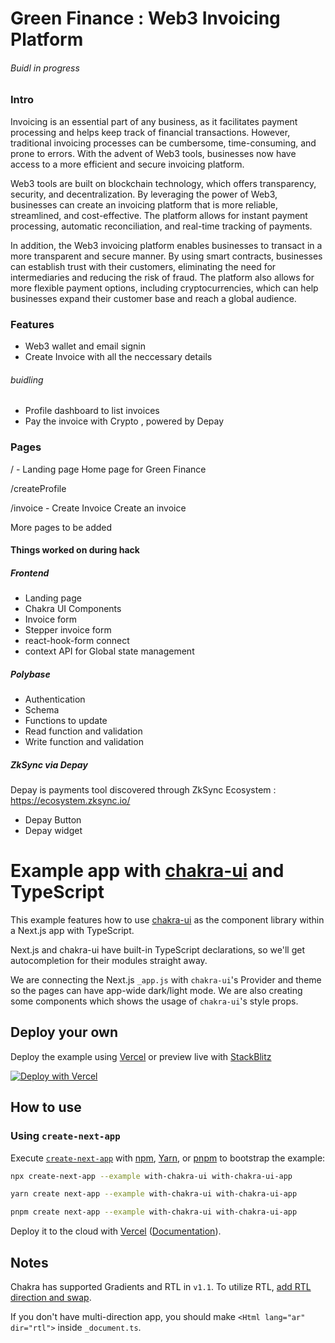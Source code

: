 # Green Finance : Web3 Invoicing Platform

###### Buidl in progress

### Intro

Invoicing is an essential part of any business, as it facilitates payment processing and helps keep track of financial transactions. However, traditional invoicing processes can be cumbersome, time-consuming, and prone to errors. With the advent of Web3 tools, businesses now have access to a more efficient and secure invoicing platform.

Web3 tools are built on blockchain technology, which offers transparency, security, and decentralization. By leveraging the power of Web3, businesses can create an invoicing platform that is more reliable, streamlined, and cost-effective. The platform allows for instant payment processing, automatic reconciliation, and real-time tracking of payments.

In addition, the Web3 invoicing platform enables businesses to transact in a more transparent and secure manner. By using smart contracts, businesses can establish trust with their customers, eliminating the need for intermediaries and reducing the risk of fraud. The platform also allows for more flexible payment options, including cryptocurrencies, which can help businesses expand their customer base and reach a global audience.

### Features

- Web3 wallet and email signin
- Create Invoice with all the neccessary details

###### buidling
- Profile dashboard to list invoices
- Pay the invoice with Crypto , powered by Depay

### Pages

/ - Landing page
Home page for Green Finance

/createProfile

/invoice - Create Invoice
Create an invoice

More pages to be added

#### Things worked on during hack

##### Frontend
- Landing page
- Chakra UI Components
- Invoice form
- Stepper invoice form
- react-hook-form connect
- context API for Global state management

##### Polybase
- Authentication
- Schema
- Functions to update
- Read function and validation
- Write function and validation

##### ZkSync via Depay
Depay is payments tool discovered through ZkSync Ecosystem : https://ecosystem.zksync.io/
- Depay Button
- Depay widget


# Example app with [chakra-ui](https://github.com/chakra-ui/chakra-ui) and TypeScript

This example features how to use [chakra-ui](https://github.com/chakra-ui/chakra-ui) as the component library within a Next.js app with TypeScript.

Next.js and chakra-ui have built-in TypeScript declarations, so we'll get autocompletion for their modules straight away.

We are connecting the Next.js `_app.js` with `chakra-ui`'s Provider and theme so the pages can have app-wide dark/light mode. We are also creating some components which shows the usage of `chakra-ui`'s style props.

## Deploy your own

Deploy the example using [Vercel](https://vercel.com?utm_source=github&utm_medium=readme&utm_campaign=next-example) or preview live with [StackBlitz](https://stackblitz.com/github/vercel/next.js/tree/canary/examples/with-chakra-ui)

[![Deploy with Vercel](https://vercel.com/button)](https://vercel.com/new/git/external?repository-url=https://github.com/vercel/next.js/tree/canary/examples/with-chakra-ui&project-name=with-chakra-ui&repository-name=with-chakra-ui)

## How to use

### Using `create-next-app`

Execute [`create-next-app`](https://github.com/vercel/next.js/tree/canary/packages/create-next-app) with [npm](https://docs.npmjs.com/cli/init), [Yarn](https://yarnpkg.com/lang/en/docs/cli/create/), or [pnpm](https://pnpm.io) to bootstrap the example:

```bash
npx create-next-app --example with-chakra-ui with-chakra-ui-app
```

```bash
yarn create next-app --example with-chakra-ui with-chakra-ui-app
```

```bash
pnpm create next-app --example with-chakra-ui with-chakra-ui-app
```

Deploy it to the cloud with [Vercel](https://vercel.com/new?utm_source=github&utm_medium=readme&utm_campaign=next-example) ([Documentation](https://nextjs.org/docs/deployment)).

## Notes

Chakra has supported Gradients and RTL in `v1.1`. To utilize RTL, [add RTL direction and swap](https://chakra-ui.com/docs/features/rtl-support).

If you don't have multi-direction app, you should make `<Html lang="ar" dir="rtl">` inside `_document.ts`.
